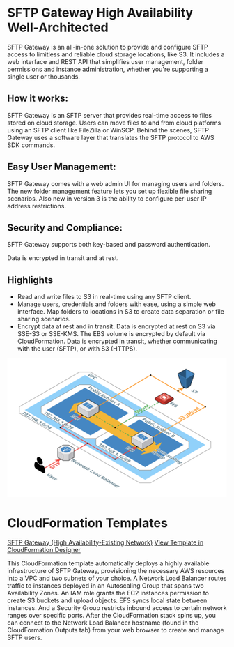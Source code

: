 # SFTP Gateway High Availability Well-Architected

SFTP Gateway is an all-in-one solution to provide and configure SFTP access to limitless and reliable cloud storage locations, like S3. It includes a web interface and REST API that simplifies user management, folder permissions and instance administration, whether you're supporting a single user or thousands.

## How it works:

SFTP Gateway is an SFTP server that provides real-time access to files stored on cloud storage. Users can move files to and from cloud platforms using an SFTP client like FileZilla or WinSCP. Behind the scenes, SFTP Gateway uses a software layer that translates the SFTP protocol to AWS SDK commands.

## Easy User Management:

SFTP Gateway comes with a web admin UI for managing users and folders. The new folder management feature lets you set up flexible file sharing scenarios. Also new in version 3 is the ability to configure per-user IP address restrictions.

## Security and Compliance:

SFTP Gateway supports both key-based and password authentication.

Data is encrypted in transit and at rest.

## Highlights
- Read and write files to S3 in real-time using any SFTP client.
- Manage users, credentials and folders with ease, using a simple web interface. Map folders to locations in S3 to create data separation or file sharing scenarios.
- Encrypt data at rest and in transit. Data is encrypted at rest on S3 via SSE-S3 or SSE-KMS. The EBS volume is encrypted by default via CloudFormation. Data is encrypted in transit, whether communicating with the user (SFTP), or with S3 (HTTPS).

![SFTP-Gateway-HA](SFTP-Gateway-for-AWS-High-Availability-Architecture.png)

# CloudFormation Templates

[SFTP Gateway (High Availability-Existing Network)](SFTP-Gateway-High-Availability-Existing-Network.yml)
[View Template in CloudFormation Designer](https://console.aws.amazon.com/cloudformation/designer/home?templateURL=https://github.com/favtuts/aws-cloudformation-samples/blob/main/SFTPGateway/SFTP-Gateway-High-Availability-Existing-Network.yml)

This CloudFormation template automatically deploys a highly available infrastructure of SFTP Gateway, provisioning the necessary AWS resources into a VPC and two subnets of your choice. A Network Load Balancer routes traffic to instances deployed in an Autoscaling Group that spans two Availability Zones. An IAM role grants the EC2 instances permission to create S3 buckets and upload objects. EFS syncs local state between instances. And a Security Group restricts inbound access to certain network ranges over specific ports. After the CloudFormation stack spins up, you can connect to the Network Load Balancer hostname (found in the CloudFormation Outputs tab) from your web browser to create and manage SFTP users.
